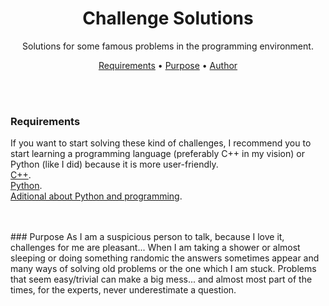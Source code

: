 <h1 align="center">Challenge Solutions</h1>
<p align="center">Solutions for some famous problems in the programming environment.</p>

<p align="center">
 <a href="#requirements">Requirements</a> •
 <a href="#purpose">Purpose</a> •
 <a href="#author">Author</a>
</p>

<br /><br />

### Requirements
If you want to start solving these kind of challenges, I recommend you to start learning a programming language (preferably C++ in my vision) or Python (like I did) because it is more
user-friendly.
<br />
[C++](https://www.youtube.com/watch?v=vLnPwxZdW4Y&t=2784s).<br />
[Python](https://www.youtube.com/watch?v=rfscVS0vtbw).<br />
[Aditional about Python and programming](https://www.youtube.com/channel/UCBr_Fu6q9iHYQCh13jmpbrg).

<br />
<br />
### Purpose
As I am a suspicious person to talk, because I love it, challenges for me are pleasant... When I am taking a shower or almost sleeping or doing something randomic the answers sometimes
appear and many ways of solving old problems or the one which I am stuck. Problems that seem easy/trivial can make a big mess... and almost most part of the times, for the experts, never 
underestimate a question.
